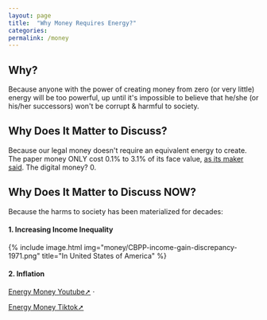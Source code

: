 ```yaml
---
layout: page
title:  "Why Money Requires Energy?"
categories:
permalink: /money
---
```


## Why?
Because anyone with the power of creating money from zero (or very little) energy will be too powerful, up until it's impossible to believe that he/she (or his/her successors) won't be corrupt & harmful to society.

## Why Does It Matter to Discuss?
Because our legal money doesn't require an equivalent energy to create. The paper money ONLY cost 0.1% to 3.1% of its face value, [as its maker said](https://www.federalreserve.gov/faqs/currency_12771.htm). The digital money? 0.

## Why Does It Matter to Discuss NOW?
Because the harms to society has been materialized for decades:

#### 1. Increasing Income Inequality

{% include image.html
          img="money/CBPP-income-gain-discrepancy-1971.png"
          title="In United States of America"
          %}

#### 2. Inflation

<a href="https://www.youtube.com/@SilaKelimaPancasila" target="_blank">Energy Money Youtube➚</a> &middot;

<a href="https://www.tiktok.com/@silakelimapancasila" target="_blank">Energy Money Tiktok➚</a>
